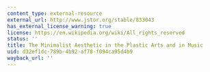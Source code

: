```yaml
---
content_type: external-resource
external_url: http://www.jstor.org/stable/833043
has_external_license_warning: true
license: https://en.wikipedia.org/wiki/All_rights_reserved
status: ''
title: The Minimalist Aesthetic in the Plastic Arts and in Music
uid: d32ef1dc-789b-4b92-af78-f094ca95d4b9
wayback_url: ''
---
```

